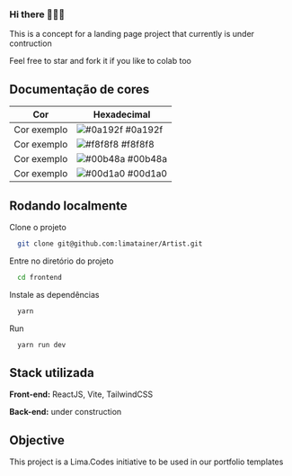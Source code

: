 ### Hi there 👩🏻‍💻

This is a concept for a landing page project that currently is under contruction

Feel free to star and fork it if you like to colab too


## Documentação de cores

| Cor               | Hexadecimal                                                |
| ----------------- | ---------------------------------------------------------------- |
| Cor exemplo       | ![#0a192f](https://via.placeholder.com/10/0a192f?text=+) #0a192f |
| Cor exemplo       | ![#f8f8f8](https://via.placeholder.com/10/f8f8f8?text=+) #f8f8f8 |
| Cor exemplo       | ![#00b48a](https://via.placeholder.com/10/00b48a?text=+) #00b48a |
| Cor exemplo       | ![#00d1a0](https://via.placeholder.com/10/00b48a?text=+) #00d1a0 |


## Rodando localmente

Clone o projeto

```bash
  git clone git@github.com:limatainer/Artist.git
```

Entre no diretório do projeto

```bash
  cd frontend
```

Instale as dependências

```bash
  yarn
```

Run
```bash
  yarn run dev
```


## Stack utilizada

**Front-end:** ReactJS, Vite, TailwindCSS

**Back-end:** under construction


## Objective

This project is a Lima.Codes initiative to be used in our portfolio templates

